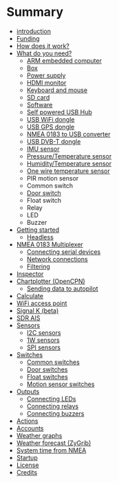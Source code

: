 # Summary

* [introduction](README.md)
* [Funding](funding.md)
* [How does it work?](how_does_it_work.md)
* [What do you need?](what_do_you_need.md)
   * [ARM embedded computer](arm_computer.md)
   * [Box](box.md)
   * [Power supply](power_supply.md)
   * [HDMI monitor](monitor.md)
   * [Keyboard and mouse](keyboard.md)
   * [SD card](sd_card.md)
   * [Software](software.md)
   * [Self powered USB Hub](hub.md)
   * [USB WiFi dongle](wifi_dongle.md)
   * [USB GPS dongle](gps_dongle.md)
   * [NMEA 0183 to USB converter](nmea_converter.md)
   * [USB DVB-T dongle](dvb-t_dongle.md)
   * [IMU sensor](imu_sensor.md)
   * [Pressure/Temperature sensor](pressure_sensor.md)
   * [Humidity/Temperature sensor](humidity_sensor.md)
   * [One wire temperature sensor](1w_temp_sensor.md)
   * PIR motion sensor
   * Common switch
   * [Door switch](door_sw.md)
   * Float switch
   * Relay
   * LED
   * Buzzer
* [Getting started](getting_started.md)
   * [Headless](headless.md)
* [NMEA 0183 Multiplexer](nmea_multiplexer..md)
   * [Connecting serial devices](serial.md)
   * [Network connections](network_connections.md)
   * [Filtering](filtering.md)
* [Inspector](inspector.md)
* [Chartplotter (OpenCPN)](opencpn.md)
   * [Sending data to autopilot](autopilot.md)
* [Calculate](calculate.md)
* [WiFi access point](wifi_ap.md)
* [Signal K (beta)](signal_k.md)
* [SDR AIS](sdr_ais.md)
* [Sensors](sensors.md)
   * [I2C sensors](i2c_sensors.md)
   * [1W sensors](1w_sensors.md)
   * [SPI sensors](spi_sensors.md)
* [Switches](switches.md)
   * [Common switches](common_switches.md)
   * [Door switches](door_switches.md)
   * [Float switches](float_switches.md)
   * [Motion sensor switches](motion_sensor_switches.md)
* [Outputs](outputs.md)
   * [Connecting LEDs](leds.md)
   * [Connecting relays](relays.md)
   * [Connecting buzzers](buzzers.md)
* [Actions](actions.md)
* [Accounts](accounts.md)
* [Weather graphs](weather_graphs.md)
* [Weather forecast (ZyGrib)](zygrib.md)
* [System time from NMEA](time_nmea.md)
* [Startup](startup.md)
* [License](license.md)
* [Credits](credits.md)

